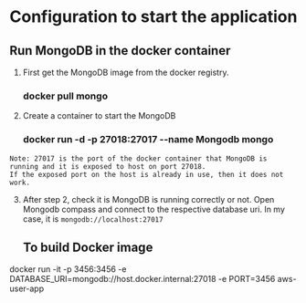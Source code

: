 # Configuration to start the application
## Run MongoDB in the docker container
  1. First get the MongoDB image from the docker registry.
      ### docker pull mongo

  2. Create a container to start the MongoDB
      ### docker run -d -p 27018:27017 --name Mongodb mongo
    Note: 27017 is the port of the docker container that MongoDB is running and it is exposed to host on port 27018.
    If the exposed port on the host is already in use, then it does not work.

  3. After step 2, check it is MongoDB is running correctly or not. Open Mongodb compass and connect to the 
     respective database uri. In my case, it is `mongodb://localhost:27017`

      ## To build Docker image
  docker run -it -p 3456:3456 -e DATABASE_URI=mongodb://host.docker.internal:27018 -e PORT=3456 aws-user-app
